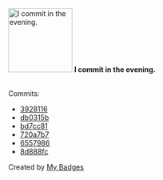 <img src="https://my-badges.github.io/my-badges/evening-commits.png" alt="I commit in the evening." title="I commit in the evening." width="128">
<strong>I commit in the evening.</strong>
<br><br>

Commits:

- <a href="https://github.com/ksysoev/wsget/commit/3928116034638c9ff3588744755edd72975c1102">3928116</a>
- <a href="https://github.com/ksysoev/wsget/commit/db0315bed9742b21a18dce17b6809fd6962ff38c">db0315b</a>
- <a href="https://github.com/ksysoev/wsget/commit/bd7cc814446e99507213227dd018222dc295ef3d">bd7cc81</a>
- <a href="https://github.com/ksysoev/wsget/commit/720a7b755750d909d54f4f89966fa914e102bec7">720a7b7</a>
- <a href="https://github.com/ksysoev/wsget/commit/65579864ad738268d939350e031e2934d3b946ba">6557986</a>
- <a href="https://github.com/ksysoev/wsget/commit/8d888fc512ff62a813c066ad454ab5c93967be35">8d888fc</a>


Created by <a href="https://github.com/my-badges/my-badges">My Badges</a>
